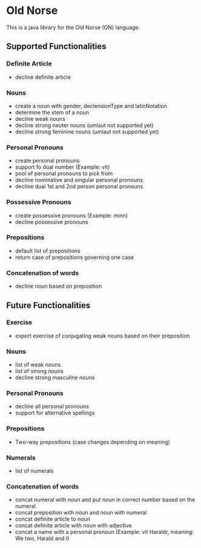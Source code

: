 # Old Norse

This is a java library for the Old Norse (ON) language.

## Supported Functionalities

### Definite Article
* decline definite article

### Nouns
* create a noun with gender, declensionType and latinNotation
* determine the stem of a noun
* decline weak nouns
* decline strong neuter nouns (umlaut not supported yet)
* decline strong feminine nouns (umlaut not supported yet)

### Personal Pronouns
* create personal pronouns
* support fo dual number (Example: vit)
* pool of personal pronouns to pick from
* decline nominative and singular personal pronouns
* decline dual 1st and 2nd person personal pronouns

### Possessive Pronouns
* create possessive pronouns (Example: minn)
* decline possessive pronouns

### Prepositions
* default list of prepositions
* return case of prepositions governing one case

### Concatenation of words
* decline noun based on preposition

## Future Functionalities

### Exercise
* export exercise of conjugating weak nouns based on their preposition

### Nouns
* list of weak nouns
* list of strong nouns
* decline strong masculine nouns

### Personal Pronouns
* decline all personal pronouns
* support for alternative spellings

### Prepositions
* Two-way prepositions (case changes depending on meaning)

### Numerals
* list of numerals

### Concatenation of words
* concat numeral with noun and put noun in correct number based on the numeral
* concat preposition with noun and noun with numeral
* concat definite article to noun
* concat definite article with noun with adjective
* concat a name with a personal pronoun (Example: vit Haraldr, meaning: We two, Harald and I)